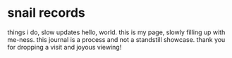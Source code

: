 # snail records
things i do, slow updates
hello, world. this is my page, slowly filling up with me-ness. this journal is a process and not a standstill showcase. thank you for dropping a visit and joyous viewing!
